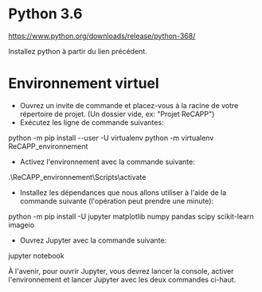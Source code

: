 # Python 3.6
https://www.python.org/downloads/release/python-368/

Installez python à partir du lien précédent.

# Environnement virtuel
- Ouvrez un invite de commande et placez-vous à la racine de votre répertoire de projet. (Un dossier vide, ex: "Projet ReCAPP")
- Exécutez les ligne de commande suivantes:

python -m pip install --user -U virtualenv
python -m virtualenv ReCAPP_environnement

- Activez l'environnement avec la commande suivante:

.\ReCAPP_environnement\Scripts\activate

- Installez les dépendances que nous allons utiliser à l'aide de la commande suivante (l'opération peut prendre une minute):

python -m pip install -U jupyter matplotlib numpy pandas scipy scikit-learn imageio

- Ouvrez Jupyter avec la commande suivante:

jupyter notebook

À l'avenir, pour ouvrir Jupyter, vous devrez lancer la console, activer l'environnement et lancer Jupyter avec les deux commandes ci-haut.